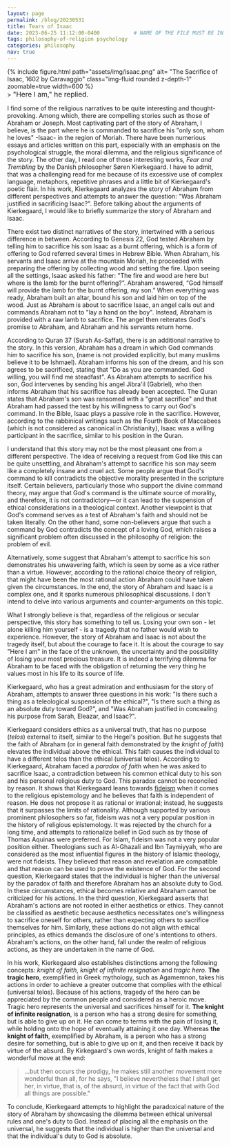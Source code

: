 ```yaml
---
layout: page
permalink: /blog/20230531
title: Tears of Isaac
date: 2023-06-25 11:12:00-0400           # NAME OF THE FILE MUST BE IN THIS FORMAT: date-xxx.md
tags: philosophy-of-religion psychology
categories: philosophy
nav: true
---
```


<div class="row mt-3">
    <div class="col-sm mt-3 mt-md-0">
        {% include figure.html path="assets/img/isaac.png" alt= "The Sacrifice of Isaac, 1602 by Caravaggio" class="img-fluid rounded z-depth-1" zoomable=true width=600 %}
    </div>
</div>
> <font size=3> "Here I am,"  he replied. </font>

I find some of the religious narratives to be quite interesting and thought-provoking. Among which, there are compelling stories such as those of Abraham or Joseph. Most captivating part of the story of Abraham, I believe, is the part where he is commanded to sacrifice his "only son, whom he loves" -Isaac- in the region of Moriah. There have been numerious essays and articles written on this part, especially with an emphasis on the psychological struggle, the moral dilemma, and the religious significance of the story. The other day, I read one of those interesting works, <i>Fear and Trembling</i> by the Danish philosopher Søren Kierkegaard. I have to admit, that was a challenging read for me because of its excessive use of complex language, metaphors, repetitive phrases and a little bit of Kierkegaard's poetic flair. In his work, Kierkegaard analyzes the story of Abraham from different perspectives and attempts to answer the question: "Was Abraham justified in sacrificing Isaac?". Before talking about the arguments of Kierkegaard, I would like to briefly summarize the story of Abraham and Isaac.

There exist two distinct narratives of the story, intertwined with a serious difference in between. According to Genesis 22, God tested Abraham by telling him to sacrifice his son Isaac as a burnt offering, which is a form of offering to God referred several times in Hebrew Bible. When Abraham, his servants and Isaac arrive at the mountain Moriah, he proceeded with preparing the offering by collecting wood and setting the fire. Upon seeing all the settings, Isaac asked his father: "The fire and wood are here but where is the lamb for the burnt offering?”. Abraham answered, “God himself will provide the lamb for the burnt offering, my son.” When everything was ready, Abraham built an altar, bound his son and laid him on top of the wood. Just as Abraham is about to sacrifice Isaac, an angel calls out and commands Abraham not to "lay a hand on the boy". Instead, Abraham is provided with a raw lamb to sacrifice. The angel then reiterates God's promise to Abraham, and Abraham and his servants return home.

According to Quran 37 (Surah As-Saffat), there is an additional narrative to the story. In this version, Abraham has a dream in which God commands him to sacrifice his son, (name is not provided explicitly, but many muslims believe it to be Ishmael). Abraham informs his son of the dream, and his son agrees to be sacrificed, stating that "Do as you are commanded. God willing, you will find me steadfast". As Abraham attempts to sacrifice his son, God intervenes by sending his angel Jibra'il (Gabriel), who then informs Abraham that his sacrifice has already been accepted. The Quran states that Abraham's son was ransomed with a "great sacrifice" and that Abraham had passed the test by his willingness to carry out God's command. In the Bible, Isaac plays a passive role in the sacrifice. However, according to the rabbinical writings such as the Fourth Book of Maccabees (which is not considered as canonical in Christianity), Isaac was a willing participant in the sacrifice, similar to his position in the Quran.

I understand that this story may not be the most pleasant one from a different perspective. The idea of receiving a request from God like this can be quite unsettling, and Abraham's attempt to sacrifice his son may seem like a completely insane and cruel act. Some people argue that God's command to kill contradicts the objective morality presented in the scripture itself. Certain believers, particularly those who support the divine command theory, may argue that God's command is the ultimate source of morality, and therefore, it is not contradictory—or it can lead to the suspension of ethical considerations in a theological context. Another viewpoint is that God's command serves as a test of Abraham's faith and should not be taken literally. On the other hand, some non-believers argue that such a command by God contradicts the concept of a loving God, which raises a significant problem often discussed in the philosophy of religion: the problem of evil.

Alternatively, some suggest that Abraham's attempt to sacrifice his son demonstrates his unwavering faith, which is seen by some as a vice rather than a virtue. However, according to the rational choice theory of religion, that might have been the most rational action Abraham could have taken given the circumstances. In the end, the story of Abraham and Isaac is a complex one, and it sparks numerous philosophical discussions. I don't intend to delve into various arguments and counter-arguments on this topic.

What I strongly believe is that, regardless of the religious or secular perspective, this story has something to tell us. Losing your own son - let alone killing him yourself - is a tragedy that no father would wish to experience. However, the story of Abraham and Isaac is not about the tragedy itself, but about the courage to face it. It is about the courage to say "Here I am" in the face of the unknown, the uncertainty and the possibility of losing your most precious treasure. It is indeed a terrifying dilemma for Abraham to be faced with the obligation of returning the very thing he values most in his life to its source of life.

Kierkegaard, who has a great admiration and enthusiasm for the story of Abraham, attempts to answer three questions in his work: "Is there such a thing as a teleological suspension of the ethical?", "Is there such a thing as an absolute duty toward God?", and "Was Abraham justified in concealing his purpose from Sarah, Eleazar, and Isaac?". 

Kierkegaard considers ethics as a universal truth, that has no purpose (<i>telos</i>) external to itself, similar to the Hegel's position. But he suggests that the faith of Abraham (or in general faith demonstrated by the <i>knight of faith</i>) elevates the individual above the ethical. This faith causes the individual to have a different telos than the ethical (universal telos). According to Kierkegaard, Abraham faced a <i>paradox of faith</i> when he was asked to sacrifice Isaac, a contradiction between his common ethical duty to his son and his personal religious duty to God. This paradox cannot be reconciled by reason. It shows that Kierkegaard leans towards [fideism](https://en.wikipedia.org/wiki/Fideism) when it comes to the religious epistemology and he believes that faith is independent of reason. He does not propose it as rational or irrational; instead, he suggests that it surpasses the limits of rationality. Although supported by various prominent philosophers so far, fideism was not a very popular position in the history of religious epistemology. It was rejected by the church for a long time, and attempts to rationalize belief in God such as by those of Thomas Aquinas were preferred. For Islam, fideism was not a very popular position either. Theologians such as Al-Ghazali and Ibn Taymiyyah, who are considered as the most influential figures in the history of Islamic theology, were not fideists. They believed that reason and revelation are compatible and that reason can be used to prove the existence of God. For the second question, Kierkegaard states that the individual is higher than the universal by the paradox of faith and therefore Abraham has an absolute duty to God. In these circumstances, ethical becomes relative and Abraham cannot be criticized for his actions. In the third question, Kierkegaard asserts that Abraham's actions are not rooted in either aesthetics or ethics. They cannot be classified as aesthetic because aesthetics necessitates one's willingness to sacrifice oneself for others, rather than expecting others to sacrifice themselves for him. Similarly, these actions do not align with ethical principles, as ethics demands the disclosure of one's intentions to others. Abraham's actions, on the other hand, fall under the realm of religious actions, as they are undertaken in the name of God.

In his work, Kierkegaard also establishes distinctions among the following concepts: <i>knight of faith</i>, <i>knight of infinite resignation</i> and <i>tragic hero</i>. <b>The tragic hero</b>, exemplified in Greek mythology, such as Agamemnon, takes his actions in order to achieve a greater outcome that complies with the ethical (universal telos). Because of his actions, tragedy of the hero can be appreciated by the common people and considered as a heroic move. Tragic hero represents the universal and sacrifices himself for it. <b>The knight of infinite resignation</b>, is a person who has a strong desire for something, but is able to give up on it. He can come to terms with the pain of losing it, while holding onto the hope of eventually attaining it one day. Whereas <b>the knight of faith</b>, exemplified by Abraham, is a person who has a strong desire for something, but is able to give up on it, and then receive it back by virtue of the absurd. By Kirkegaard's own words, knight of faith makes a wonderful move at the end:

> ...but then occurs the prodigy, he makes still another movement more wonderful than all, for he says, "I believe nevertheless that I shall get her, in virtue, that is, of the absurd, in virtue of the fact that with God all things are possible."

To conclude, Kierkegaard attempts to highlight the paradoxical nature of the story of Abraham by showcasing the dilemma between ethical universal rules and one's duty to God. Instead of placing all the emphasis on the universal, he suggests that the individual is higher than the universal and that the individual's duty to God is absolute.

